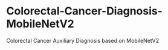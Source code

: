# Colorectal-Cancer-Diagnosis-MobileNetV2
Colorectal Cancer Auxiliary Diagnosis based on MobileNetV2 
